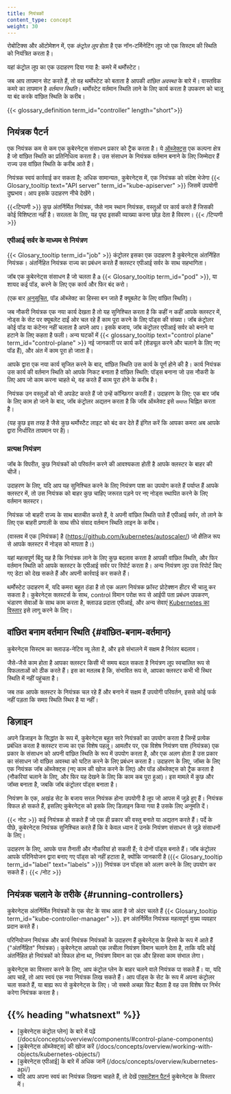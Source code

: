 ```yaml
---
title: नियंत्रकों
content_type: concept
weight: 30
---
```


<!-- overview -->

रोबोटिक्स और ऑटोमेशन में, एक _कंट्रोल लूप_ होता है
एक नॉन-टर्मिनेटिंग लूप जो एक सिस्टम की स्थिति को नियंत्रित करता है।

यहां कंट्रोल लूप का एक उदाहरण दिया गया है: कमरे में थर्मोस्टेट।

जब आप तापमान सेट करते हैं, तो वह थर्मोस्टेट को बताता है
आपकी *वांछित अवस्था* के बारे में। वास्तविक कमरे का तापमान है
*वर्तमान स्थिति*। थर्मोस्टेट वर्तमान स्थिति लाने के लिए कार्य करता है
उपकरण को चालू या बंद करके वांछित स्थिति के करीब।

{{< glossary_definition term_id="controller" length="short">}}

<!-- body -->

## नियंत्रक पैटर्न

एक नियंत्रक कम से कम एक कुबेरनेट्स संसाधन प्रकार को ट्रैक करता है।
ये [ऑब्जेक्ट्स](/docs/concepts/overview/working-with-objects/kubernetes-objects/#kubernetes-objects)
एक कल्पना क्षेत्र है जो वांछित स्थिति का प्रतिनिधित्व करता है।
उस संसाधन के नियंत्रक वर्तमान बनाने के लिए जिम्मेदार हैं
राज्य उस वांछित स्थिति के करीब आते हैं।

नियंत्रक स्वयं कार्रवाई कर सकता है; अधिक सामान्यतः, कुबेरनेट्स में,
एक नियंत्रक को संदेश भेजेगा
{{< Glosary_tooltip text="API server" term_id="kube-apiserver" >}} जिसमें
उपयोगी दुष्प्रभाव। आप इसके उदाहरण नीचे देखेंगे।

{{<टिप्पणी >}}
कुछ अंतर्निर्मित नियंत्रक, जैसे नाम स्थान नियंत्रक, वस्तुओं पर कार्य करते हैं
जिसकी कोई विशिष्टता नहीं है। सरलता के लिए, यह पृष्ठ इसकी व्याख्या करना छोड़ देता है
विवरण।
{{< /टिप्पणी >}}

### एपीआई सर्वर के माध्यम से नियंत्रण

{{< Glosary_tooltip term_id="job" >}} कंट्रोलर इसका एक उदाहरण है
कुबेरनेट्स अंतर्निहित नियंत्रक। अंतर्निहित नियंत्रक राज्य का प्रबंधन करते हैं
क्लस्टर एपीआई सर्वर के साथ सहभागिता।

जॉब एक ​​कुबेरनेट्स संसाधन है जो चलता है a
{{< Glosary_tooltip term_id="pod" >}}, या शायद कई पॉड, करने के लिए
एक कार्य और फिर बंद करो।

(एक बार [अनुसूचित](/docs/concepts/scheduling-eviction/), पॉड ऑब्जेक्ट का हिस्सा बन जाते हैं
क्यूबलेट के लिए वांछित स्थिति)।

जब नौकरी नियंत्रक एक नया कार्य देखता है तो यह सुनिश्चित करता है कि कहीं न कहीं
आपके क्लस्टर में, नोड्स के सेट पर क्यूबलेट दाईं ओर चल रहे हैं
काम पूरा करने के लिए पॉड्स की संख्या।
जॉब कंट्रोलर कोई पॉड या कंटेनर नहीं चलाता है
अपने आप। इसके बजाय, जॉब कंट्रोलर एपीआई सर्वर को बनाने या हटाने के लिए कहता है
फली।
अन्य घटकों में
{{< glossary_tooltip text="control plane" term_id="control-plane" >}}
नई जानकारी पर कार्य करें (शेड्यूल करने और चलाने के लिए नए पॉड हैं),
और अंत में काम पूरा हो जाता है।

आपके द्वारा एक नया कार्य सृजित करने के बाद, वांछित स्थिति उस कार्य के पूर्ण होने की है।
कार्य नियंत्रक उस कार्य की वर्तमान स्थिति को आपके निकट बनाता है
वांछित स्थिति: पॉड्स बनाना जो उस नौकरी के लिए आप जो काम करना चाहते थे, वह करते हैं
काम पूरा होने के करीब है।

नियंत्रक उन वस्तुओं को भी अपडेट करते हैं जो उन्हें कॉन्फ़िगर करती हैं।
उदाहरण के लिए: एक बार जॉब के लिए काम हो जाने के बाद, जॉब कंट्रोलर
अद्यतन करता है कि जॉब ऑब्जेक्ट इसे `समाप्त` चिह्नित करता है।

(यह कुछ इस तरह है जैसे कुछ थर्मोस्टैट लाइट को बंद कर देते हैं
इंगित करें कि आपका कमरा अब आपके द्वारा निर्धारित तापमान पर है)।

### प्रत्यक्ष नियंत्रण

जॉब के विपरीत, कुछ नियंत्रकों को परिवर्तन करने की आवश्यकता होती है
आपके क्लस्टर के बाहर की चीजें।

उदाहरण के लिए, यदि आप यह सुनिश्चित करने के लिए नियंत्रण पाश का उपयोग करते हैं
पर्याप्त हैं
आपके क्लस्टर में, तो उस नियंत्रक को बाहर कुछ चाहिए
जरूरत पड़ने पर नए नोड्स स्थापित करने के लिए वर्तमान क्लस्टर।

नियंत्रक जो बाहरी राज्य के साथ बातचीत करते हैं, वे अपनी वांछित स्थिति पाते हैं
एपीआई सर्वर, तो लाने के लिए एक बाहरी प्रणाली के साथ सीधे संवाद
वर्तमान स्थिति लाइन के करीब।

(वास्तव में एक [नियंत्रक] है (https://github.com/kubernetes/autoscaler/)
जो क्षैतिज रूप से आपके क्लस्टर में नोड्स को मापता है।)

यहां महत्वपूर्ण बिंदु यह है कि नियंत्रक लाने के लिए कुछ बदलाव करता है
आपकी वांछित स्थिति, और फिर वर्तमान स्थिति को आपके क्लस्टर के एपीआई सर्वर पर रिपोर्ट करता है।
अन्य नियंत्रण लूप उस रिपोर्ट किए गए डेटा को देख सकते हैं और अपनी कार्रवाई कर सकते हैं।

थर्मोस्टेट उदाहरण में, यदि कमरा बहुत ठंडा है तो एक अलग नियंत्रक
फ्रॉस्ट प्रोटेक्शन हीटर भी चालू कर सकता है। कुबेरनेट्स क्लस्टर्स के साथ, control
विमान परोक्ष रूप से आईपी पता प्रबंधन उपकरण, भंडारण सेवाओं के साथ काम करता है,
क्लाउड प्रदाता एपीआई, और अन्य सेवाएं
[Kubernetes का विस्तार](/docs/concepts/extend-kubernetes/) इसे लागू करने के लिए।

## वांछित बनाम वर्तमान स्थिति {#वांछित-बनाम-वर्तमान}

कुबेरनेट्स सिस्टम का क्लाउड-नेटिव व्यू लेता है, और इसे संभालने में सक्षम है
निरंतर बदलाव।

जैसे-जैसे काम होता है आपका क्लस्टर किसी भी समय बदल सकता है
नियंत्रण लूप स्वचालित रूप से विफलताओं को ठीक करते हैं। इस का मतलब है कि,
संभावित रूप से, आपका क्लस्टर कभी भी स्थिर स्थिति में नहीं पहुंचता है।

जब तक आपके क्लस्टर के नियंत्रक चल रहे हैं और बनाने में सक्षम हैं
उपयोगी परिवर्तन, इससे कोई फर्क नहीं पड़ता कि समग्र स्थिति स्थिर है या नहीं।

## डिज़ाइन

अपने डिजाइन के सिद्धांत के रूप में, कुबेरनेट्स बहुत सारे नियंत्रकों का उपयोग करता है जिन्हें प्रत्येक प्रबंधित करता है
क्लस्टर राज्य का एक विशेष पहलू। आमतौर पर, एक विशेष नियंत्रण पाश
(नियंत्रक) एक प्रकार के संसाधन को अपनी वांछित स्थिति के रूप में उपयोग करता है, और एक अलग होता है
उस प्रकार का संसाधन जो वांछित अवस्था को घटित करने के लिए प्रबंधन करता है। उदाहरण के लिए,
जॉब्स के लिए एक नियंत्रक जॉब ऑब्जेक्ट्स (नए काम की खोज करने के लिए) और पॉड ऑब्जेक्ट्स को ट्रैक करता है
(नौकरियां चलाने के लिए, और फिर यह देखने के लिए कि काम कब पूरा हुआ)। इस मामले में
कुछ और जॉब्स बनाता है, जबकि जॉब कंट्रोलर पॉड्स बनाता है।

नियंत्रण के एक, अखंड सेट के बजाय सरल नियंत्रक होना उपयोगी है
लूप जो आपस में जुड़े हुए हैं। नियंत्रक विफल हो सकते हैं, इसलिए कुबेरनेट्स को इसके लिए डिज़ाइन किया गया है
उसके लिए अनुमति दें।

{{< नोट >}}
कई नियंत्रक हो सकते हैं जो एक ही प्रकार की वस्तु बनाते या अद्यतन करते हैं।
पर्दे के पीछे, कुबेरनेट्स नियंत्रक सुनिश्चित करते हैं कि वे केवल ध्यान दें
उनके नियंत्रण संसाधन से जुड़े संसाधनों के लिए।

उदाहरण के लिए, आपके पास तैनाती और नौकरियां हो सकती हैं; ये दोनों पॉड्स बनाते हैं।
जॉब कंट्रोलर आपके परिनियोजन द्वारा बनाए गए पॉड्स को नहीं हटाता है,
क्योंकि जानकारी है ({{< Glosary_tooltip term_id="label" text="labels" >}})
नियंत्रक उन पॉड्स को अलग करने के लिए उपयोग कर सकते हैं।
{{< /नोट >}}

## नियंत्रक चलाने के तरीके {#running-controllers}

कुबेरनेट्स अंतर्निर्मित नियंत्रकों के एक सेट के साथ आता है जो अंदर चलते हैं
{{< Glosary_tooltip term_id="kube-controller-manager" >}}. इन
अंतर्निर्मित नियंत्रक महत्वपूर्ण मुख्य व्यवहार प्रदान करते हैं।

परिनियोजन नियंत्रक और कार्य नियंत्रक नियंत्रकों के उदाहरण हैं
कुबेरनेट्स के हिस्से के रूप में आते हैं ("अंतर्निहित" नियंत्रक)।
कुबेरनेट्स आपको एक लचीला नियंत्रण विमान चलाने देता है, ताकि यदि कोई अंतर्निहित हो
नियंत्रकों को विफल होना था, नियंत्रण विमान का एक और हिस्सा काम संभाल लेगा।

कुबेरनेट्स का विस्तार करने के लिए, आप कंट्रोल प्लेन के बाहर चलने वाले नियंत्रक पा सकते हैं।
या, यदि आप चाहें, तो आप स्वयं एक नया नियंत्रक लिख सकते हैं।
आप पॉड्स के सेट के रूप में अपना कंट्रोलर चला सकते हैं,
या बाह्य रूप से कुबेरनेट्स के लिए। जो सबसे अच्छा फिट बैठता है वह उस विशेष पर निर्भर करेगा
नियंत्रक करता है।

## {{% heading "whatsnext" %}}

* [कुबेरनेट्स कंट्रोल प्लेन] के बारे में पढ़ें (/docs/concepts/overview/components/#control-plane-components)
* [कुबेरनेट्स ऑब्जेक्ट्स] की खोज करें (/docs/concepts/overview/working-with-objects/kubernetes-objects/)
* [कुबेरनेट्स एपीआई] के बारे में अधिक जानें (/docs/concepts/overview/kubernetes-api/)
* यदि आप अपना स्वयं का नियंत्रक लिखना चाहते हैं, तो देखें
  [एक्सटेंशन पैटर्न](/docs/concepts/extend-kubernetes/#extension-patterns)
  कुबेरनेट्स के विस्तार में।

